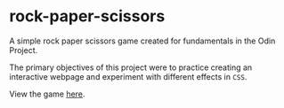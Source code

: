 # rock-paper-scissors
A simple rock paper scissors game created for fundamentals in the Odin Project. 

The primary objectives of this project were to practice creating an interactive webpage and experiment with different effects in `CSS`. 

View the game [here](https://darcbok.github.io/rock-paper-scissors/).
